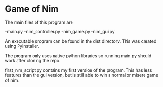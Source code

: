 # Game of Nim

The main files of this program are

-main.py
-nim_controller.py
-nim_game.py
-nim_gui.py

An executable program can be found in the dist directory. This was created using PyInstaller.

The program only uses native python libraries so running main.py should work after cloning the repo.

first_nim_script.py contains my first version of the program. This has less features than the gui version, but is still able to win a normal or misere game of nim.